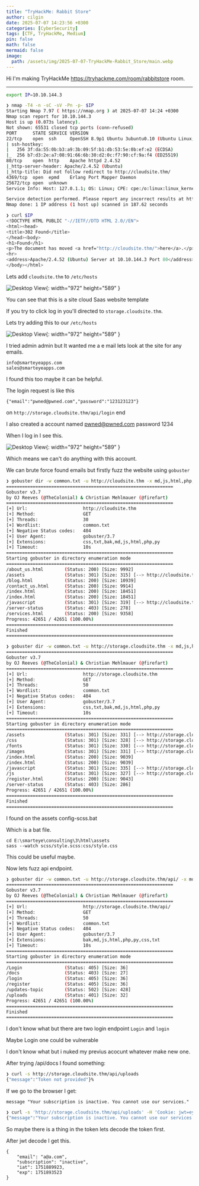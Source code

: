 ```yaml
---
title: "TryHackMe: Rabbit Store"
author: cilgin
date: 2025-07-07 14:23:56 +0300
categories: [CyberSecurity]
tags: [CTF, TryHackMe, Medium]
pin: false
math: false
mermaid: false
image:
  path: /assets/img/2025-07-07-TryHackMe-Rabbit_Store/main.webp
---
```


Hi I'm making TryHackMe <https://tryhackme.com/room/rabbitstore> room.


---


```bash
export IP=10.10.144.3
```


```bash
❯ nmap -T4 -n -sC -sV -Pn -p- $IP
Starting Nmap 7.97 ( https://nmap.org ) at 2025-07-07 14:24 +0300
Nmap scan report for 10.10.144.3
Host is up (0.073s latency).
Not shown: 65531 closed tcp ports (conn-refused)
PORT      STATE SERVICE VERSION
22/tcp    open  ssh     OpenSSH 8.9p1 Ubuntu 3ubuntu0.10 (Ubuntu Linux; protocol 2.0)
| ssh-hostkey: 
|   256 3f:da:55:0b:b3:a9:3b:09:5f:b1:db:53:5e:0b:ef:e2 (ECDSA)
|_  256 b7:d3:2e:a7:08:91:66:6b:30:d2:0c:f7:90:cf:9a:f4 (ED25519)
80/tcp    open  http    Apache httpd 2.4.52
|_http-server-header: Apache/2.4.52 (Ubuntu)
|_http-title: Did not follow redirect to http://cloudsite.thm/
4369/tcp  open  epmd    Erlang Port Mapper Daemon
25672/tcp open  unknown
Service Info: Host: 127.0.1.1; OS: Linux; CPE: cpe:/o:linux:linux_kernel

Service detection performed. Please report any incorrect results at https://nmap.org/submit/ .
Nmap done: 1 IP address (1 host up) scanned in 187.62 seconds
```


```bash
❯ curl $IP                      
<!DOCTYPE HTML PUBLIC "-//IETF//DTD HTML 2.0//EN">
<html><head>
<title>302 Found</title>
</head><body>
<h1>Found</h1>
<p>The document has moved <a href="http://cloudsite.thm/">here</a>.</p>
<hr>
<address>Apache/2.4.52 (Ubuntu) Server at 10.10.144.3 Port 80</address>
</body></html>
```

Lets add `cloudsite.thm` to `/etc/hosts`



![Desktop View](/assets/img/2025-07-07-TryHackMe-Rabbit_Store/photo1.webp){: width="972" height="589" }

You can see that this is a site cloud Saas website template


If you try to click log in you'll directed to `storage.cloudsite.thm`.


Lets try adding this to our `/etc/hosts`



![Desktop View](/assets/img/2025-07-07-TryHackMe-Rabbit_Store/photo2.webp){: width="972" height="589" }




I tried admin admin but It wanted me a e mail lets look at the site for any emails.


```text
info@smarteyeapps.com
sales@smarteyeapps.com
```

I found this too maybe it can be helpful.


The login request is like this


```text
{"email":"pwned@pwned.com","password":"123123123"}
```

on `http://storage.cloudsite.thm/api/login` end


I also created a account named pwned@pwned.com password 1234


When I log in I see this.

![Desktop View](/assets/img/2025-07-07-TryHackMe-Rabbit_Store/photo3.webp){: width="972" height="589" }


Which means we can't do anything with this account.


We can brute force found emails but firstly fuzz the website using `gobuster`



```bash
❯ gobuster dir -w common.txt -u http://cloudsite.thm -x md,js,html,php,py,css,txt,bak -t 50
===============================================================
Gobuster v3.7
by OJ Reeves (@TheColonial) & Christian Mehlmauer (@firefart)
===============================================================
[+] Url:                     http://cloudsite.thm
[+] Method:                  GET
[+] Threads:                 30
[+] Wordlist:                common.txt
[+] Negative Status codes:   404
[+] User Agent:              gobuster/3.7
[+] Extensions:              css,txt,bak,md,js,html,php,py
[+] Timeout:                 10s
===============================================================
Starting gobuster in directory enumeration mode
===============================================================
/about_us.html        (Status: 200) [Size: 9992]
/assets               (Status: 301) [Size: 315] [--> http://cloudsite.thm/assets/]
/blog.html            (Status: 200) [Size: 10939]
/contact_us.html      (Status: 200) [Size: 9914]
/index.html           (Status: 200) [Size: 18451]
/index.html           (Status: 200) [Size: 18451]
/javascript           (Status: 301) [Size: 319] [--> http://cloudsite.thm/javascript/]
/server-status        (Status: 403) [Size: 278]
/services.html        (Status: 200) [Size: 9358]
Progress: 42651 / 42651 (100.00%)
===============================================================
Finished
===============================================================
```



```bash
❯ gobuster dir -w common.txt -u http://storage.cloudsite.thm -x md,js,html,php,py,css,txt,bak -t 50
===============================================================
Gobuster v3.7
by OJ Reeves (@TheColonial) & Christian Mehlmauer (@firefart)
===============================================================
[+] Url:                     http://storage.cloudsite.thm
[+] Method:                  GET
[+] Threads:                 50
[+] Wordlist:                common.txt
[+] Negative Status codes:   404
[+] User Agent:              gobuster/3.7
[+] Extensions:              css,txt,bak,md,js,html,php,py
[+] Timeout:                 10s
===============================================================
Starting gobuster in directory enumeration mode
===============================================================
/assets               (Status: 301) [Size: 331] [--> http://storage.cloudsite.thm/assets/]
/css                  (Status: 301) [Size: 328] [--> http://storage.cloudsite.thm/css/]
/fonts                (Status: 301) [Size: 330] [--> http://storage.cloudsite.thm/fonts/]
/images               (Status: 301) [Size: 331] [--> http://storage.cloudsite.thm/images/]
/index.html           (Status: 200) [Size: 9039]
/index.html           (Status: 200) [Size: 9039]
/javascript           (Status: 301) [Size: 335] [--> http://storage.cloudsite.thm/javascript/]
/js                   (Status: 301) [Size: 327] [--> http://storage.cloudsite.thm/js/]
/register.html        (Status: 200) [Size: 9043]
/server-status        (Status: 403) [Size: 286]
Progress: 42651 / 42651 (100.00%)
===============================================================
Finished
===============================================================
```



I found on the assets config-scss.bat

Which is a bat file.


```text
cd E:\smarteye\consulting\3\html\assets
sass --watch scss/style.scss:css/style.css
```

This could be useful maybe.



Now lets fuzz api endpoint.


```bash
❯ gobuster dir -w common.txt -u http://storage.cloudsite.thm/api/ -x md,js,html,php,py,css,txt,bak -t 50
===============================================================
Gobuster v3.7
by OJ Reeves (@TheColonial) & Christian Mehlmauer (@firefart)
===============================================================
[+] Url:                     http://storage.cloudsite.thm/api/
[+] Method:                  GET
[+] Threads:                 50
[+] Wordlist:                common.txt
[+] Negative Status codes:   404
[+] User Agent:              gobuster/3.7
[+] Extensions:              bak,md,js,html,php,py,css,txt
[+] Timeout:                 10s
===============================================================
Starting gobuster in directory enumeration mode
===============================================================
/Login                (Status: 405) [Size: 36]
/docs                 (Status: 403) [Size: 27]
/login                (Status: 405) [Size: 36]
/register             (Status: 405) [Size: 36]
/updates-topic        (Status: 502) [Size: 428]
/uploads              (Status: 401) [Size: 32]
Progress: 42651 / 42651 (100.00%)
===============================================================
Finished
===============================================================
```
I don't know what but there are two login endpoint `Login` and `login`

Maybe Login one could be vulnerable


I don't know what but i nuked my previus acocunt whatever make new one.


After trying /api/docs I found something:



```bash
❯ curl -s http://storage.cloudsite.thm/api/uploads
{"message":"Token not provided"}%                                                                       
```

If we go to the browser I get:

```text
message	"Your subscription is inactive. You cannot use our services."
```

```bash
❯ curl -s 'http://storage.cloudsite.thm/api/uploads' -H 'Cookie: jwt=eyJhbGciOiJIUzI1NiIsInR5cCI6IkpXVCJ9.eyJlbWFpbCI6ImFAYS5jb20iLCJzdWJzY3JpcHRpb24iOiJpbmFjdGl2ZSIsImlhdCI6MTc1MTg4OTkyMywiZXhwIjoxNzUxODkzNTIzfQ.qQb3z00lku8yAT6qCmXzKfugOoiJhbYV54va3Fmc07w'
{"message":"Your subscription is inactive. You cannot use our services."}%     
```

So maybe there is a thing in the token lets decode the token first.

After jwt decode I get this.

```text
{
    "email": "a@a.com",
    "subscription": "inactive",
    "iat": 1751889923,
    "exp": 1751893523
}
```
